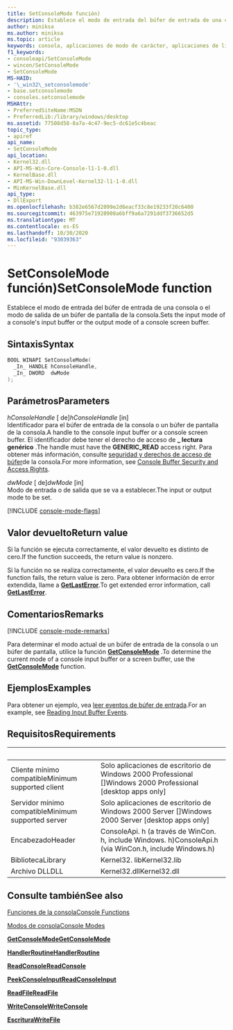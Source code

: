 ```yaml
---
title: SetConsoleMode función)
description: Establece el modo de entrada del búfer de entrada de una consola o el modo de salida de un búfer de pantalla de la consola.
author: miniksa
ms.author: miniksa
ms.topic: article
keywords: consola, aplicaciones de modo de carácter, aplicaciones de línea de comandos, aplicaciones de terminal, API de consola
f1_keywords:
- consoleapi/SetConsoleMode
- wincon/SetConsoleMode
- SetConsoleMode
MS-HAID:
- '\_win32\_setconsolemode'
- base.setconsolemode
- consoles.setconsolemode
MSHAttr:
- PreferredSiteName:MSDN
- PreferredLib:/library/windows/desktop
ms.assetid: 77508d58-8a7a-4c47-9ec5-dc61e5c4beac
topic_type:
- apiref
api_name:
- SetConsoleMode
api_location:
- Kernel32.dll
- API-MS-Win-Core-Console-l1-1-0.dll
- KernelBase.dll
- API-MS-Win-DownLevel-Kernel32-l1-1-0.dll
- MinKernelBase.dll
api_type:
- DllExport
ms.openlocfilehash: b382e6567d2099e2d6eacf33c8e19233f20c6400
ms.sourcegitcommit: 463975e71920908a6bff9a6a7291ddf3736652d5
ms.translationtype: MT
ms.contentlocale: es-ES
ms.lasthandoff: 10/30/2020
ms.locfileid: "93039363"
---
```

# <a name="setconsolemode-function"></a><span data-ttu-id="b7f70-104">SetConsoleMode función)</span><span class="sxs-lookup"><span data-stu-id="b7f70-104">SetConsoleMode function</span></span>

<span data-ttu-id="b7f70-105">Establece el modo de entrada del búfer de entrada de una consola o el modo de salida de un búfer de pantalla de la consola.</span><span class="sxs-lookup"><span data-stu-id="b7f70-105">Sets the input mode of a console's input buffer or the output mode of a console screen buffer.</span></span>

## <a name="syntax"></a><span data-ttu-id="b7f70-106">Sintaxis</span><span class="sxs-lookup"><span data-stu-id="b7f70-106">Syntax</span></span>

```C
BOOL WINAPI SetConsoleMode(
  _In_ HANDLE hConsoleHandle,
  _In_ DWORD  dwMode
);
```

## <a name="parameters"></a><span data-ttu-id="b7f70-107">Parámetros</span><span class="sxs-lookup"><span data-stu-id="b7f70-107">Parameters</span></span>

<span data-ttu-id="b7f70-108">*hConsoleHandle* \[ de\]</span><span class="sxs-lookup"><span data-stu-id="b7f70-108">*hConsoleHandle* \[in\]</span></span>  
<span data-ttu-id="b7f70-109">Identificador para el búfer de entrada de la consola o un búfer de pantalla de la consola.</span><span class="sxs-lookup"><span data-stu-id="b7f70-109">A handle to the console input buffer or a console screen buffer.</span></span> <span data-ttu-id="b7f70-110">El identificador debe tener el derecho de acceso de **\_ lectura genérico** .</span><span class="sxs-lookup"><span data-stu-id="b7f70-110">The handle must have the **GENERIC\_READ** access right.</span></span> <span data-ttu-id="b7f70-111">Para obtener más información, consulte [seguridad y derechos de acceso de búfer](console-buffer-security-and-access-rights.md)de la consola.</span><span class="sxs-lookup"><span data-stu-id="b7f70-111">For more information, see [Console Buffer Security and Access Rights](console-buffer-security-and-access-rights.md).</span></span>

<span data-ttu-id="b7f70-112">*dwMode* \[ de\]</span><span class="sxs-lookup"><span data-stu-id="b7f70-112">*dwMode* \[in\]</span></span>  
<span data-ttu-id="b7f70-113">Modo de entrada o de salida que se va a establecer.</span><span class="sxs-lookup"><span data-stu-id="b7f70-113">The input or output mode to be set.</span></span>

[!INCLUDE [console-mode-flags](./includes/console-mode-flags.md)]

## <a name="return-value"></a><span data-ttu-id="b7f70-114">Valor devuelto</span><span class="sxs-lookup"><span data-stu-id="b7f70-114">Return value</span></span>

<span data-ttu-id="b7f70-115">Si la función se ejecuta correctamente, el valor devuelto es distinto de cero.</span><span class="sxs-lookup"><span data-stu-id="b7f70-115">If the function succeeds, the return value is nonzero.</span></span>

<span data-ttu-id="b7f70-116">Si la función no se realiza correctamente, el valor devuelto es cero.</span><span class="sxs-lookup"><span data-stu-id="b7f70-116">If the function fails, the return value is zero.</span></span> <span data-ttu-id="b7f70-117">Para obtener información de error extendida, llame a [**GetLastError**](https://msdn.microsoft.com/library/windows/desktop/ms679360).</span><span class="sxs-lookup"><span data-stu-id="b7f70-117">To get extended error information, call [**GetLastError**](https://msdn.microsoft.com/library/windows/desktop/ms679360).</span></span>

## <a name="remarks"></a><span data-ttu-id="b7f70-118">Comentarios</span><span class="sxs-lookup"><span data-stu-id="b7f70-118">Remarks</span></span>

[!INCLUDE [console-mode-remarks](./includes/console-mode-remarks.md)]

<span data-ttu-id="b7f70-119">Para determinar el modo actual de un búfer de entrada de la consola o un búfer de pantalla, utilice la función [**GetConsoleMode**](getconsolemode.md) .</span><span class="sxs-lookup"><span data-stu-id="b7f70-119">To determine the current mode of a console input buffer or a screen buffer, use the [**GetConsoleMode**](getconsolemode.md) function.</span></span>

## <a name="examples"></a><span data-ttu-id="b7f70-120">Ejemplos</span><span class="sxs-lookup"><span data-stu-id="b7f70-120">Examples</span></span>

<span data-ttu-id="b7f70-121">Para obtener un ejemplo, vea [leer eventos de búfer de entrada](reading-input-buffer-events.md).</span><span class="sxs-lookup"><span data-stu-id="b7f70-121">For an example, see [Reading Input Buffer Events](reading-input-buffer-events.md).</span></span>

## <a name="requirements"></a><span data-ttu-id="b7f70-122">Requisitos</span><span class="sxs-lookup"><span data-stu-id="b7f70-122">Requirements</span></span>

| &nbsp; | &nbsp; |
|-|-|
| <span data-ttu-id="b7f70-123">Cliente mínimo compatible</span><span class="sxs-lookup"><span data-stu-id="b7f70-123">Minimum supported client</span></span> | <span data-ttu-id="b7f70-124">Solo aplicaciones de escritorio de Windows 2000 Professional \[\]</span><span class="sxs-lookup"><span data-stu-id="b7f70-124">Windows 2000 Professional \[desktop apps only\]</span></span> |
| <span data-ttu-id="b7f70-125">Servidor mínimo compatible</span><span class="sxs-lookup"><span data-stu-id="b7f70-125">Minimum supported server</span></span> | <span data-ttu-id="b7f70-126">Solo aplicaciones de escritorio de Windows 2000 Server \[\]</span><span class="sxs-lookup"><span data-stu-id="b7f70-126">Windows 2000 Server \[desktop apps only\]</span></span> |
| <span data-ttu-id="b7f70-127">Encabezado</span><span class="sxs-lookup"><span data-stu-id="b7f70-127">Header</span></span> | <span data-ttu-id="b7f70-128">ConsoleApi. h (a través de WinCon. h, include Windows. h)</span><span class="sxs-lookup"><span data-stu-id="b7f70-128">ConsoleApi.h (via WinCon.h, include Windows.h)</span></span> |
| <span data-ttu-id="b7f70-129">Biblioteca</span><span class="sxs-lookup"><span data-stu-id="b7f70-129">Library</span></span> | <span data-ttu-id="b7f70-130">Kernel32. lib</span><span class="sxs-lookup"><span data-stu-id="b7f70-130">Kernel32.lib</span></span> |
| <span data-ttu-id="b7f70-131">Archivo DLL</span><span class="sxs-lookup"><span data-stu-id="b7f70-131">DLL</span></span> | <span data-ttu-id="b7f70-132">Kernel32.dll</span><span class="sxs-lookup"><span data-stu-id="b7f70-132">Kernel32.dll</span></span> |

## <a name="see-also"></a><span data-ttu-id="b7f70-133">Consulte también</span><span class="sxs-lookup"><span data-stu-id="b7f70-133">See also</span></span>

[<span data-ttu-id="b7f70-134">Funciones de la consola</span><span class="sxs-lookup"><span data-stu-id="b7f70-134">Console Functions</span></span>](console-functions.md)

[<span data-ttu-id="b7f70-135">Modos de consola</span><span class="sxs-lookup"><span data-stu-id="b7f70-135">Console Modes</span></span>](console-modes.md)

[<span data-ttu-id="b7f70-136">**GetConsoleMode**</span><span class="sxs-lookup"><span data-stu-id="b7f70-136">**GetConsoleMode**</span></span>](getconsolemode.md)

[<span data-ttu-id="b7f70-137">**HandlerRoutine**</span><span class="sxs-lookup"><span data-stu-id="b7f70-137">**HandlerRoutine**</span></span>](handlerroutine.md)

[<span data-ttu-id="b7f70-138">**ReadConsole**</span><span class="sxs-lookup"><span data-stu-id="b7f70-138">**ReadConsole**</span></span>](readconsole.md)

[<span data-ttu-id="b7f70-139">**PeekConsoleInput**</span><span class="sxs-lookup"><span data-stu-id="b7f70-139">**ReadConsoleInput**</span></span>](readconsoleinput.md)

[<span data-ttu-id="b7f70-140">**ReadFile**</span><span class="sxs-lookup"><span data-stu-id="b7f70-140">**ReadFile**</span></span>](https://msdn.microsoft.com/library/windows/desktop/aa365467)

[<span data-ttu-id="b7f70-141">**WriteConsole**</span><span class="sxs-lookup"><span data-stu-id="b7f70-141">**WriteConsole**</span></span>](writeconsole.md)

[<span data-ttu-id="b7f70-142">**Escritura**</span><span class="sxs-lookup"><span data-stu-id="b7f70-142">**WriteFile**</span></span>](https://msdn.microsoft.com/library/windows/desktop/aa365747)
